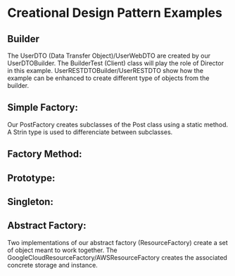 # Creational Design Pattern Examples
## Builder 
The UserDTO (Data Transfer Object)/UserWebDTO are created by our UserDTOBuilder. The BuilderTest (Client) class will play the role of Director in this example. UserRESTDTOBuilder/UserRESTDTO show how the example can be enhanced to create different type of objects from the builder.
## Simple Factory:
Our PostFactory creates subclasses of the Post class using a static method. A Strin type is used to differenciate between subclasses.
## Factory Method:
## Prototype:
## Singleton:
## Abstract Factory:
Two implementations of our abstract factory (ResourceFactory) create a set of object meant to work together. The GoogleCloudResourceFactory/AWSResourceFactory creates the associated concrete storage and instance.
